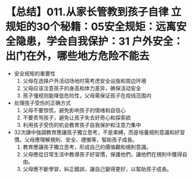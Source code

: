 # 【总结】011.从家长管教到孩子自律 立规矩的30个秘籍：05安全规矩：远离安全隐患，学会自我保护：31 户外安全：出门在外，哪些地方危险不能去

-   安全规矩的重要性
    1.  父母在选择户外活动场地时需考虑安全设施和周边环境
    2.  父母应该注意孩子的身高和体力差异，确保活动安全
    3.  孩子懂规则能降低危险性，父母需保证孩子在视线范围内
-   处理孩子受伤的正确方式
    1.  父母不要惊慌，避免影响孩子的情绪和自信心
    2.  不要责骂孩子，避免让孩子失去好奇心和探索欲
    3.  利用孩子受伤的机会教育孩子自我保护和注意力集中
-   32次課中強調教育應讓孩子獨立思考，不是束縛，而是培養規則意識和好習慣。父母應理解規則、安全、禮儀等，幫助孩子成長。
    1.  教育應讓孩子獨立思考，形成自己的價值觀和規則意識。
    2.  父母應從日常生活中教導孩子好習慣，保護他們，讓他們在規則中獲得自由。
    3.  父母應不斷學習，糾正錯誤，讓自己變得更好，以幫助孩子成長。